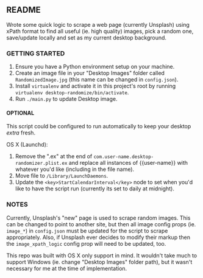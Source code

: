## README ##

Wrote some quick logic to scrape a web page (currently Unsplash) using xPath format to find all useful (ie. high quality) images,
pick a random one, save/update locally and set as my current desktop background.

### GETTING STARTED ###
1. Ensure you have a Python environment setup on your machine.
2. Create an image file in your "Desktop Images" folder called `RandomizedImage.jpg` (this name can be changed in `config.json`).
3. Install `virtualenv` and activate it in this project's root by running `virtualenv desktop-randomize/bin/activate`.
4. Run `./main.py` to update Desktop image.

#### OPTIONAL ####
This script could be configured to run automatically to keep your desktop _extra_ fresh.

OS X (Launchd):

1. Remove the ".ex" at the end of `com.user-name.desktop-randomizer.plist.ex` and replace all instances of {{user-name}} with whatever you'd like (including in the file name).
2. Move file to `/Library/LaunchDaemons`.
3. Update the `<key>StartCalendarInterval</key>` node to set when you'd like to have the script run (currently its set to daily at
midnight).

### NOTES ###
Currently, Unsplash's "new" page is used to scrape random images. This can be changed to point to another site, but then all image
config props (ie. `image_*`) in `config.json` must be updated for the script to scrape appropriately. Also, if Unsplash ever decides
to modify their markup then the `image_xpath_logic` config prop will need to be updated, too.

This repo was built with OS X only support in mind. It wouldn't take much to support Windows (ie. change "Desktop Images" folder path),
but it wasn't necessary for me at the time of implementation.
